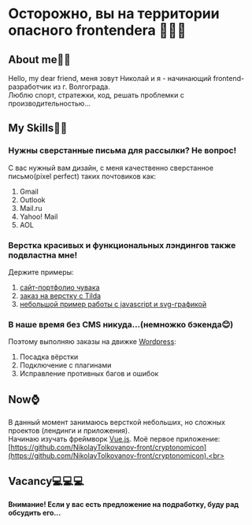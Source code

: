 # Осторожно, вы на территории опасного frontendera 🧨🧨🧨

## About me🤷‍♂️
Hello, my dear friend, меня зовут Николай и я - начинающий frontend-разработчик из г. Волгограда.<br>
Люблю спорт, стратежки, код, решать проблемки с производительностью...<br>

## My Skills👨‍💻
### **Нужны сверстанные письма для рассылки? Не вопрос!** <br>
С вас нужный вам дизайн, с меня качественно сверстанное письмо(pixel perfect) таких почтовиков как:

1. Gmail
2. Outlook
3. Mail.ru
4. Yahoo! Mail
5. AOL

### Верстка красивых и функциональных лэндингов также подвластна мне!<br>
Держите примеры:<br>
1. [сайт-портфолио чувака](https://landing-portfolioman.github.io/)<br>
2. [заказ на верстку с Tilda](https://landing-englishtest-results.github.io/)<br>
3. [небольшой пример работы с javascript и svg-графикой](https://landing-melody.github.io)<br>

### В наше время без CMS никуда...(немножко бэкенда😊) 
Поэтому выполняю заказы на движке [Wordpress](https://wordpress.org):<br>
1. Посадка вёрстки
2. Подключение с плагинами
3. Исправление противных багов и ошибок

## Now⌚
В данный момент занимаюсь версткой небольших, но сложных проектов (лендинги и приложения).<br>
Начинаю изучать фреймворк 	[Vue.js](https://vuejs.org/). Моё первое приложение: [https://github.com/NikolayTolkovanov-front/cryptonomicon](https://github.com/NikolayTolkovanov-front/cryptonomicon).<br>

## Vacancy💻💻💻
**Внимание! Если у вас есть предложение на подработку, буду рад обсудить его...** <br>
